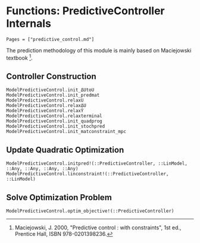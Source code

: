 # Functions: PredictiveController Internals

```@contents
Pages = ["predictive_control.md"]
```

The prediction methodology of this module is mainly based on Maciejowski textbook [^1].

[^1]: Maciejowski, J. 2000, "Predictive control : with constraints", 1st ed., Prentice Hall,
     ISBN 978-0201398236.

## Controller Construction

```@docs
ModelPredictiveControl.init_ΔUtoU
ModelPredictiveControl.init_predmat
ModelPredictiveControl.relaxU
ModelPredictiveControl.relaxΔU
ModelPredictiveControl.relaxŶ
ModelPredictiveControl.relaxterminal
ModelPredictiveControl.init_quadprog
ModelPredictiveControl.init_stochpred
ModelPredictiveControl.init_matconstraint_mpc
```

## Update Quadratic Optimization

```@docs
ModelPredictiveControl.initpred!(::PredictiveController, ::LinModel, ::Any, ::Any, ::Any, ::Any)
ModelPredictiveControl.linconstraint!(::PredictiveController, ::LinModel)
```

## Solve Optimization Problem

```@docs
ModelPredictiveControl.optim_objective!(::PredictiveController)
```
